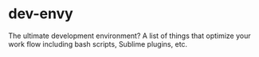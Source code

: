 dev-envy
========

The ultimate development environment? A list of things that optimize your work flow including bash scripts, Sublime plugins, etc. 
